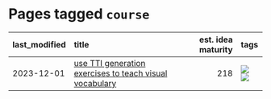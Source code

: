 # Pages tagged `course`

|last_modified|title|est. idea maturity|tags
|:---|:---|---:|:---|
|2023-12-01|[use TTI generation exercises to teach visual vocabulary](../tti-for-visual-vocab.md)|218|[![](https://img.shields.io/badge/tag-course-4377c4)](../tags/course.md) [![](https://img.shields.io/badge/tag-education-deeba9)](../tags/education.md)|